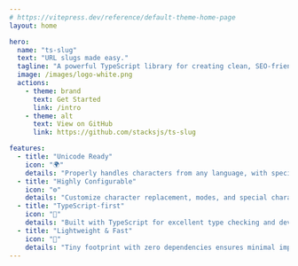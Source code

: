 ```yaml
---
# https://vitepress.dev/reference/default-theme-home-page
layout: home

hero:
  name: "ts-slug"
  text: "URL slugs made easy."
  tagline: "A powerful TypeScript library for creating clean, SEO-friendly slugs."
  image: /images/logo-white.png
  actions:
    - theme: brand
      text: Get Started
      link: /intro
    - theme: alt
      text: View on GitHub
      link: https://github.com/stacksjs/ts-slug

features:
  - title: "Unicode Ready"
    icon: "🌍"
    details: "Properly handles characters from any language, with special support for various locales."
  - title: "Highly Configurable"
    icon: "⚙️"
    details: "Customize character replacement, modes, and special character handling to match your needs."
  - title: "TypeScript-first"
    icon: "📝"
    details: "Built with TypeScript for excellent type checking and developer experience."
  - title: "Lightweight & Fast"
    icon: "🚀"
    details: "Tiny footprint with zero dependencies ensures minimal impact on your project."
---
```


<Home />
